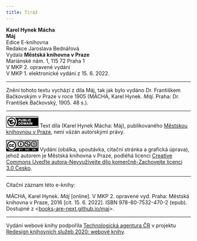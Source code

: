 ```yaml
---
title: Tiráž
---
```


**Karel Hynek Mácha**  
**Máj**  
Edice E-knihovna  
Redakce Jaroslava Bednářová  
Vydala **Městská knihovna v Praze**  
Mariánské nám. 1, 115 72 Praha 1  
V MKP 2. opravené vydání  
V MKP 1. elektronické vydání z 15. 6. 2022.

***

Znění tohoto textu vychází z díla Máj, tak jak bylo vydáno Dr. Františkem Bačkovským v Praze v roce 1905 (MÁCHA, Karel Hynek. _Máj_. Praha: Dr. František Bačkovský, 1905. 48 s.).

***

[![](./resources/image001.jpg)](http://creativecommons.org/publicdomain/mark/1.0/deed.cs)
Text díla (Karel Hynek Mácha: Máj), publikovaného [Městskou knihovnou v Praze](http://www.mlp.cz/), není vázán autorskými právy.

[![](./resources/image002.jpg)](http://creativecommons.org/licenses/by-nc-sa/3.0/cz/)
Vydání (obálka, upoutávka, citační stránka a grafická úprava), jehož autorem je Městská knihovna v Praze, podléhá licenci [Creative Commons Uveďte autora-Nevyužívejte dílo komerčně-Zachovejte licenci 3.0 Česko](http://creativecommons.org/licenses/by-nc-sa/3.0/cz/).

***

Citační záznam této e-knihy:

MÁCHA, Karel Hynek. _Máj_ \[online\]. V MKP 2. opravené vyd. Praha: Městská knihovna v Praze, 2016 \[cit. 15. 6. 2022]. ISBN 978-80-7532-470-2 (epub). Dostupné z <[books-are-next.github.io/maj](https://books-are-next.github.io/maj/)>.

***

Vydání webové knihy podpořila [Technologická agentura ČR](https://www.tacr.cz/) v projektu [Redesign knihovních služeb 2020: webové knihy](https://starfos.tacr.cz/cs/project/TL04000391).